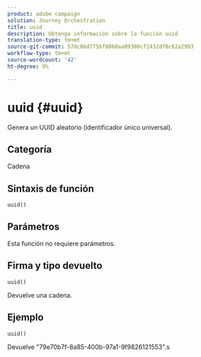 ```yaml
---
product: adobe campaign
solution: Journey Orchestration
title: uuid
description: Obtenga información sobre la función uuid
translation-type: tm+mt
source-git-commit: 57dc86d775bf8860aa09300cf2432d70c62a2993
workflow-type: tm+mt
source-wordcount: '42'
ht-degree: 9%

---
```



# uuid {#uuid}

Genera un UUID aleatorio (identificador único universal).

## Categoría

Cadena

## Sintaxis de función

`uuid()`

## Parámetros

Esta función no requiere parámetros.

## Firma y tipo devuelto

`uuid()`

Devuelve una cadena.

## Ejemplo

`uuid()`

Devuelve &quot;79e70b7f-8a85-400b-97a1-9f9826121553&quot;.s
